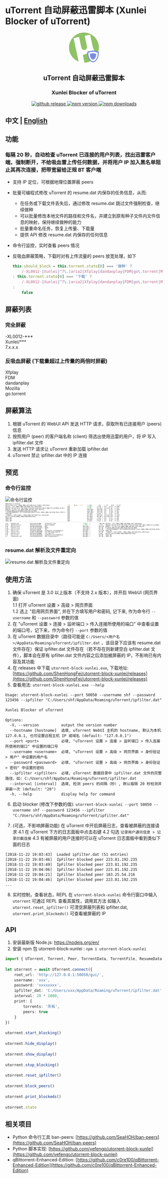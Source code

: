 # uTorrent 自动屏蔽迅雷脚本 (Xunlei Blocker of uTorrent)

<p align='center'>
    <img src='./icon.svg' alt='utorrent-block-xunlei icon' width='96'>
</p>

<h2 align='center'>
    uTorrent 自动屏蔽迅雷脚本
</h2>
<h3 align='center'>
    Xunlei Blocker of uTorrent
</h3>

<p align='center'>
    <a href='https://github.com/ShenHongFei/utorrent-block-xunlei/releases' target='_blank'>
        <img alt='github release' src='https://img.shields.io/github/v/release/ShenHongFei/utorrent-block-xunlei?color=birght-green' />
    </a>
    <a href='https://www.npmjs.com/package/utorrent-block-xunlei' target='_blank'>
        <img alt='npm version' src='https://img.shields.io/npm/v/utorrent-block-xunlei.svg?style=flat-square&color=brightgreen' />
    </a>
    <a href='https://www.npmjs.com/package/utorrent-block-xunlei' target='_blank'>
        <img alt='npm downloads' src='https://img.shields.io/npm/dt/utorrent-block-xunlei?style=flat-square&color=brightgreen' />
    </a>
</p>

## 中文 | [English](./README.en.md)

## 功能
### 每隔 20 秒，自动检查 uTorrent 已连接的用户列表，找出迅雷客户端，强制断开，不给吸血雷上传任何数据，并将用户 IP 加入黑名单阻止其再次连接，把带宽留给正规 BT 客户端

- 支持 IP 定位，可根据地理位置屏蔽 peers

- 批量可编程式修改 uTorrent 的 resume.dat 内保存的任务信息，从而:
    - 在任务或下载文件丢失后，通过修改 resume.dat 跳过文件强制检查，继续做种
    - 可以批量修改本地文件的路径和文件名，并建立到原有种子文件内文件信息的映射，保持继续做种的能力
    - 批量重命名任务，恢复上传量、下载量
    - 提供 API 修改 resume.dat 内保存的任何信息

- 命令行监控，实时查看 peers 情况  

- 反吸血屏蔽策略，下载时对有上传流量的 peers 放宽处理，如下
    ```ts
    this.should_block = this.torrent.state[0] === '做种' ?
        /-XL0012-|Xunlei|^7\.|aria2|Xfplay|dandanplay|FDM|go\.torrent|Mozilla/i.test(this.client) && this.upload_speed > 10 * 2 ** 10
    : this.torrent.state[0] === '下载' ?
        /-XL0012-|Xunlei|^7\.|aria2|Xfplay|dandanplay|FDM|go\.torrent|Mozilla/i.test(this.client) && this.uploaded > this.downloaded * 10 + 5 * 2**20
    :
        false
    ```

## 屏蔽列表
### 完全屏蔽
-XL0012-***  
Xunlei/***  
7.x.x.x
### 反吸血屏蔽 (下载量超过上传量的两倍时屏蔽)
Xfplay  
FDM  
dandanplay  
Mozilla  
go.torrent


## 屏蔽算法
1. 根据 uTorrent 的 WebUI API 发送 HTTP 请求，获取所有已连接用户 (peers) 信息
2. 按照用户 (peer) 的客户端名称 (client) 筛选出使用迅雷的用户，将 IP 写入 ipfilter.dat 文件
3. 发送 HTTP 请求让 uTorrent 重新加载 ipfilter.dat
4. uTorrent 禁止 ipfilter.dat 中的 IP 连接


## 预览
### 命令行监控
![命令行监控](./preview/monitor-1.png)
![](./preview/monitor-2.png)

### resume.dat 解析及文件重定向
![resume.dat 解析及文件重定向](./preview/resume-dat-1.png)


## 使用方法
1. 确保 uTorrent 是 3.0 以上版本（不支持 2.x 版本），并开启 WebUI (网页界面)  
1.1 打开 uTorrent 设置 > 高级 > 网页界面  
1.2 选上 "启用网页界面", 并在下方填写用户和密码, 记下来, 作为命令行 `--username` 和 `--password` 参数的值  
2. 在 "uTorrent 设置 > 连接 > 监听端口 > 传入连接所使用的端口" 中查看设置的端口号，记下来，作为命令行 `--port` 参数的值
3. 在 uTorrent 数据目录中（路径可能是 `C:/Users/<用户名>/AppData/Roaming/uTorrent/ipfilter.dat` ，该目录下应该有 resume.dat 文件存在）保证 ipfilter.dat 文件存在（若不存在则新建空白 ipfilter.dat 文件），脚本会在原有 ipfilter.dat 文件内容之后添加被屏蔽的 IP，不影响已有内容及其功能
4. 在 releases 中下载 `utorrent-block-xunlei.exe`, 下载地址: [https://github.com/ShenHongFei/utorrent-block-xunlei/releases](https://github.com/ShenHongFei/utorrent-block-xunlei/releases)
5. 查看用法: `utorrent-block-xunlei.exe --help`
```text
Usage: utorrent-block-xunlei --port 50050 --username shf --password 123456 --ipfilter "C:/Users/shf/AppData/Roaming/uTorrent/ipfilter.dat"

Xunlei Blocker of uTorrent

Options:
  -V, --version          output the version number
  --hostname [hostname]  选填, uTorrent WebUI 主机的 hostname, 默认为本机 127.0.0.1, 也可设置远程主机 IP 或域名 (default: "127.0.0.1")
  --port <port>          必填, "uTorrent 设置 > 连接 > 监听端口 > 传入连接所使用的端口" 中设置的端口号
  --username <username>  必填, "uTorrent 设置 > 高级 > 网页界面 > 身份验证 > 用户" 中设置的用户名
  --password <password>  必填, "uTorrent 设置 > 高级 > 网页界面 > 身份验证 > 密码" 中设置的密码
  --ipfilter <ipfilter>  必填, uTorrent 数据目录中 ipfilter.dat 文件的完整路径，如: C:/Users/shf/AppData/Roaming/uTorrent/ipfilter.dat
  --interval [interval]  选填, 检测 peers 的间隔（秒）, 默认每隔 20 秒检测并屏蔽一次 (default: "20")
  -h, --help             display help for command
```

6. 启动 blocker (修改下参数的值): `utorrent-block-xunlei --port 50050 --username shf --password 123456 --ipfilter "C:/Users/shf/AppData/Roaming/uTorrent/ipfilter.dat"`

7. (可选，不影响屏蔽功能) 在 uTorrent 中开启屏蔽日志，查看被屏蔽的连接请求
    4.1 在 uTorrent 下方的日志面板中点击右键
    4.2 勾选 `记录用户通讯信息 > 记录拦截连接`
    4.3 有被屏蔽的用户连接时可以在 uTorrent 日志面板中看到类似下面的日志
```text
[2018-11-22 19:03:43]  Loaded ipfilter.dat (51 entries)
[2018-11-22 19:03:46]  IpFilter blocked peer 223.81.192.235
[2018-11-22 19:03:49]  IpFilter blocked peer 223.81.192.235
[2018-11-22 19:04:06]  IpFilter blocked peer 223.81.192.235
[2018-11-22 19:04:21]  IpFilter blocked peer 183.25.54.216
[2018-11-22 19:04:46]  IpFilter blocked peer 223.81.192.235
...
```

8. 实时控制，查看状态，REPL
在 `utorrent-block-xunlei` 命令行窗口中输入 `utorrent` 可通过 REPL 查看其属性，调用其方法
如输入 `utorrent.reset_ipfilter()` 可清空屏蔽列表和 ipfilter.dat, `utorrent.print_blockeds()` 可查看被屏蔽的 IP


## API
1. 安装最新版 Node.js: https://nodejs.org/en/
2. 安装 npm 包 utorrent-block-xunlei : `npm i utorrent-block-xunlei`

```ts
import { UTorrent, Torrent, Peer, TorrentData, TorrentFile, ResumeData } from 'utorrent-block-xunlei'

let utorrent = await UTorrent.connect({
    root_url: 'http://127.0.0.1:50050/gui/',
    username: 'xxx',
    password: 'xxxxxxxx',
    ipfilter_dat: 'C:/Users/xxx/AppData/Roaming/uTorrent/ipfilter.dat',
    interval: 20 * 1000,
    print: {
        torrents: '所有',
        peers: true
    }
})

utorrent.start_blocking()

utorrent.hide_display()

utorrent.show_display()

utorrent.stop_blocking()

utorrent.reset_ipfilter()

utorrent.block_peers()

utorrent.print_blockeds()

utorrent.state
```

## 相关项目
- Python 命令行工具 ban-peers: [https://github.com/SeaHOH/ban-peers](https://github.com/SeaHOH/ban-peers)
- Python 脚本实现: [https://github.com/yefengo/utorrent-block-xunlei](https://github.com/yefengo/utorrent-block-xunlei)
- qBittorrent-Enhanced-Edition: [https://github.com/c0re100/qBittorrent-Enhanced-Edition](https://github.com/c0re100/qBittorrent-Enhanced-Edition)
